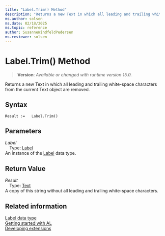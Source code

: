 ```yaml
---
title: "Label.Trim() Method"
description: "Returns a new Text in which all leading and trailing white-space characters from the current Text object are removed."
ms.author: solsen
ms.date: 02/18/2025
ms.topic: reference
author: SusanneWindfeldPedersen
ms.reviewer: solsen
---
```

[//]: # (START>DO_NOT_EDIT)
[//]: # (IMPORTANT:Do not edit any of the content between here and the END>DO_NOT_EDIT.)
[//]: # (Any modifications should be made in the .xml files in the ModernDev repo.)
# Label.Trim() Method
> **Version**: _Available or changed with runtime version 15.0._

Returns a new Text in which all leading and trailing white-space characters from the current Text object are removed.


## Syntax
```AL
Result :=   Label.Trim()
```
## Parameters
*Label*  
&emsp;Type: [Label](label-data-type.md)  
An instance of the [Label](label-data-type.md) data type.  

## Return Value
*Result*  
&emsp;Type: [Text](../text/text-data-type.md)  
A copy of this string without all leading and trailing white-space characters.


[//]: # (IMPORTANT: END>DO_NOT_EDIT)
## Related information
[Label data type](label-data-type.md)  
[Getting started with AL](../../devenv-get-started.md)  
[Developing extensions](../../devenv-dev-overview.md)